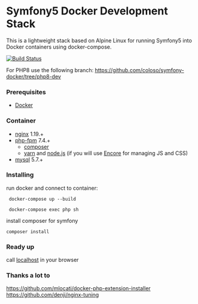 # Symfony5 Docker Development Stack
This is a lightweight stack based on Alpine Linux for running Symfony5 into Docker containers using docker-compose.  

[![Build Status](https://travis-ci.org/coloso/symfony-docker.svg?branch=master)](https://travis-ci.org/coloso/symfony-docker)

For PHP8 use the following branch: https://github.com/coloso/symfony-docker/tree/php8-dev  

### Prerequisites
* [Docker](https://www.docker.com/)

### Container
 - [nginx](https://hub.docker.com/_/nginx) 1.19.+
 - [php-fpm](https://hub.docker.com/_/php) 7.4.+
    - [composer](https://getcomposer.org/) 
    - [yarn](https://yarnpkg.com/lang/en/) and [node.js](https://nodejs.org/en/) (if you will use [Encore](https://symfony.com/doc/current/frontend/encore/installation.html) for managing JS and CSS)
- [mysql](https://hub.docker.com/_/mysql/) 5.7.+

### Installing

run docker and connect to container:
```
 docker-compose up --build
```
```
 docker-compose exec php sh
```
install composer for symfony
```
composer install
```

### Ready up
call [localhost](http://localhost/) in your browser

### Thanks a lot to
https://github.com/mlocati/docker-php-extension-installer \
https://github.com/denji/nginx-tuning
